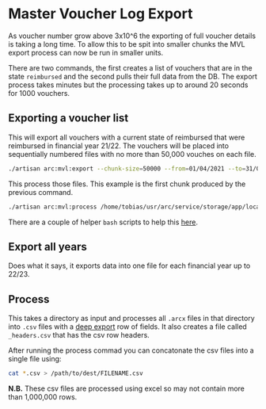 # Master Voucher Log Export

As voucher number grow above 3x10^6 the exporting of full voucher details is taking a long time. To allow this to be spit into smaller chunks the MVL export process can now be run in smaller units.

There are two commands, the first creates a list of vouchers that are in the state `reimbursed` and the second pulls their full data from the DB. The export process takes minutes but the processing takes up to around 20 seconds for 1000 vouchers.

## Exporting a voucher list

This will export all vouchers with a current state of reimbursed that were reimbursed in financial year 21/22. The vouchers will be placed into sequentially numbered files with no more than 50,000 vouches on each file.

```bash
./artisan arc:mvl:export --chunk-size=50000 --from=01/04/2021 --to=31/03/2022
```

This process those files. This example is the first chunk produced by the previous command. 

```bash
./artisan arc:mvl:process /home/tobias/usr/arc/service/storage/app/local/mvl/export/2023-10-10/vouchers.20210401-to-20220331.0000.txt
```

There are a couple of helper `bash` scripts to help this [here](../bin).

## Export all years

Does what it says, it exports data into one file for each financial year up to 22/23.

## Process

This takes a directory as input and processes all `.arcx` files in that directory into `.csv` files with a [deep export](https://github.com/neontribe/ARCVService/blob/develop/app/Voucher.php#:~:text=) row of fields. It also creates a file called `_headers.csv` that has the csv row headers.

After running the process commad you can concatonate the csv files into a single file using:

```bash
cat *.csv > /path/to/dest/FILENAME.csv
```

**N.B.** These csv files are processed using excel so may not contain more than 1,000,000 rows.
